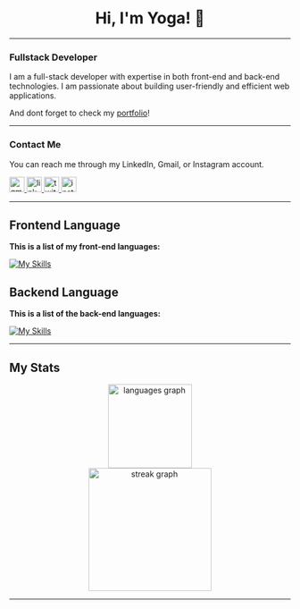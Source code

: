 <div align="center">

# Hi, I'm Yoga! 👋

</div>

---

### Fullstack Developer

I am a full-stack developer with expertise in both front-end and back-end technologies. I am passionate about building user-friendly and efficient web applications.

And dont forget to check my <a href="https://agooy-portfolio.vercel.app/">portfolio</a>!

---

### Contact Me

You can reach me through my LinkedIn, Gmail, or Instagram account.
<div align="left">

  <a href="mailto:yogaardikaaa123@gmail.com?subject=Hi%20Yoga,%20I'd%20like%20to%20hire%20you">
    <img src="https://img.shields.io/static/v1?message=Gmail&logo=gmail&label=&color=D14836&logoColor=white&labelColor=&style=for-the-badge" height="27" alt="gmail logo"  />
  </a>
  <a href="https://www.linkedin.com/in/agooy/">
     <img src="https://img.shields.io/static/v1?message=Linkedin&logo=linkedin&label=&color=0077B5&logoColor=white&labelColor=&style=for-the-badge" height="27" alt="linkedin logo"  />
  </a>
  <a href="https://twitter.com/mamahhakutakut">
    <img src="https://img.shields.io/static/v1?message=Twitter&logo=twitter&label=&color=1DA1F2&logoColor=white&labelColor=&style=for-the-badge" height="27" alt="twitter logo"  />
  </a>
  <a href="https://www.instagram.com/yogardkaa">
    <img src="https://img.shields.io/static/v1?message=Instagram&logo=instagram&label=&color=E4405F&logoColor=white&labelColor=&style=for-the-badge" height="27" alt="instagram logo"  />
  </a>

</div>

---

<div align="left">

## Frontend Language

**This is a list of my front-end languages:**

[![My Skills](https://skillicons.dev/icons?i=react,javascript,nextjs,tailwindcss,bootstrap,sass,typescript,astro,vue,css&perline=5)](https://skillicons.dev)


## Backend Language

**This is a list of the back-end languages:**

[![My Skills](https://skillicons.dev/icons?i=python,nodejs,expressjs,nestjs,postgresql,mysql)](https://skillicons.dev)

</div>

---

## My Stats

<div align="center"> 
 <img src="https://github-readme-stats.vercel.app/api/top-langs?username=Agoooy&locale=en&hide_title=false&layout=compact&card_width=320&langs_count=5&theme=dracula&hide_border=false&order=2" height="150" alt="languages graph"  />
</div>

<div align="center">
  <img src="https://streak-stats.demolab.com?user=Agoooy&locale=en&mode=daily&theme=dark&hide_border=false&border_radius=5&order=3" height="220" alt="streak graph"  />
</div>


---